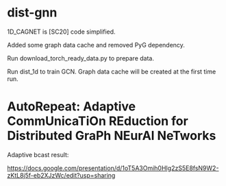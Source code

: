# dist-gnn


1D_CAGNET is [SC20] code simplified.

Added some graph data cache and removed PyG dependency. 

Run download_torch_ready_data.py to prepare data.

Run dist_1d to train GCN. Graph data cache will be created at the first time run. 



# AutoRepeat: Adaptive CommUnicaTiOn REduction for Distributed GraPh NEurAl NeTworks





Adaptive bcast result:

https://docs.google.com/presentation/d/1oT5A3Omih0HIg2zS5E8fsN9W2-zKtL8j5f-eb2XJzWc/edit?usp=sharing
